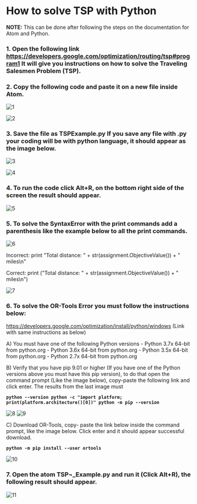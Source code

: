 # How to solve TSP with Python

**NOTE:** This can be done after following the steps on the documentation for Atom and Python.

### 1.	Open the following link https://developers.google.com/optimization/routing/tsp#program1 It will give you instructions on how to solve the Traveling Salesmen Problem (TSP).


### 2.	Copy the following code and paste it on a new file inside Atom.

![1](/Pic1.png)

![2](/Pic2.png)


### 3.	Save the file as TSPExample.py If you save any file with .py your coding will be with python language, it should appear as the image below.

![3](/Pic3.png)

![4](/Pic4.png)

### 4.	To run the code click Alt+R, on the bottom right side of the screen the result should appear.

![5](/Pic5.png)

### 5.	To solve the SyntaxError with the print commands add a parenthesis like the example below to all the print commands.

![6](/Pic6.png)

Incorrect:  print "Total distance: " + str(assignment.ObjectiveValue()) + " miles\n"

Correct:  print ("Total distance: " + str(assignment.ObjectiveValue()) + " miles\n")

![7](/Pic7.png)

### 6.	To solve the OR-Tools Error you must follow the instructions below:
https://developers.google.com/optimization/install/python/windows (Link with same instructions as below)


A)	 You must have one of the following Python versions
    - Python 3.7x 64-bit from python.org
    - Python 3.6x 64-bit from python.org
    - Python 3.5x 64-bit from python.org
    - Python 2.7x 64-bit from python.org
    
B)	Verify that you have pip 9.01 or higher (If you have one of the Python versions above you must have this pip version), to do that open the command prompt (Like the image below), copy-paste the following link and click enter. The results from the last image must 

**`python --version
python -c "import platform; print(platform.architecture()[0])"
python -m pip --version
`**

![8](/Pic8.png)
![9](/Pic9.png)

C)	Download OR-Tools, copy- paste the link below inside the command prompt, like the image below. Click enter and it should appear successful download.

**`python -m pip install --user ortools`**


![10](/Pic10.png)
### 7.	Open the atom TSP¬_Example.py and run it (Click Alt+R), the following result should appear.

![11](/Pic11.png)
